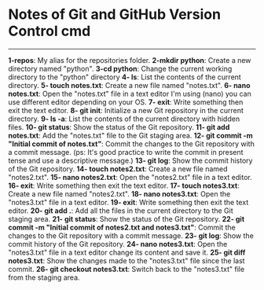 # Notes of Git and GitHub Version Control cmd
---


**1-repos**: My alias for the repositories folder.
**2-mkdir python**: Create a new directory named "python".
**3-cd python**: Change the current working directory to the "python" directory
**4- ls**: List the contents of the current directory.
**5- touch notes.txt**: Create a new file named "notes.txt".
**6- nano notes.txt**: Open the "notes.txt" file in a text editor I'm using (nano) you can use different editor depending on your OS.
**7- exit**: Write something then exit the text editor.
**8- git init**: Initialize a new Git repository in the current directory.
**9- ls -a**: List the contents of the current directory with hidden files.
**10- git status**: Show the status of the Git repository.
**11- git add notes.txt**: Add the "notes.txt" file to the Git staging area.
**12- git commit -m "Initial commit of notes.txt"**: Commit the changes to the Git repository with a commit message. (ps: It's good practice to write the commit in present tense and use a descriptive message.)
**13- git log**: Show the commit history of the Git repository.
**14- touch notes2.txt**: Create a new file named "notes2.txt".
**15- nano notes2.txt**: Open the "notes2.txt" file in a text editor.
**16- exit**: Write something then exit the text editor.
**17- touch notes3.txt**: Create a new file named "notes2.txt".
**18- nano notes3.txt**: Open the "notes3.txt" file in a text editor.
**19- exit**: Write something then exit the text editor.
**20- git add .**: Add all the files in the current directory to the Git staging area.
**21- git status**: Show the status of the Git repository.
**22- git commit -m "Initial commit of notes2.txt and notes3.txt"**: Commit the changes to the Git repository with a commit message.
**23- git log**: Show the commit history of the Git repository.
**24- nano notes3.txt**: Open the "notes3.txt" file in a text editor change its content and save it.
**25- git diff notes3.txt**: Show the changes made to the "notes3.txt" file since the last commit.
**26- git checkout notes3.txt**: Switch back to the "notes3.txt" file from the staging area.